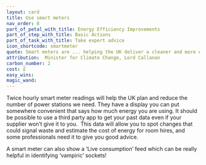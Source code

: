 ```yaml
---
layout: card
title: Use smart meters
nav_order: 8
part_of_petal_with_title: Energy Efficiency Improvements
part_of_step_with_title: Basic Actions
part_of_task_with_title: Take expert advice
icon_shortcode: smartmeter
quote: Smart meters are ... helping the UK deliver a cleaner and more efficient energy system, … [and] saving tens of billions of pounds in the process.
attribution:  Minister for Climate Change, Lord Callanan
carbon_number: 2
cost: £
easy_wins: 
magic_wand: 
---
```


<p>Twice hourly smart meter readings will help the UK plan and reduce the number of power stations we need. They have a display you can put somewhere convenient that says how much energy you are using.   It should be possible to use a third party app to get your past data even if your supplier won’t give it to you.  This data will allow you to spot changes that could signal waste and estimate the cost of energy for room hires, and some professionals need it to give you good advice. </p><p>A smart meter can also show a ‘Live consumption’ feed which can be really helpful in identifying ‘vampiric’ sockets!</p> 
